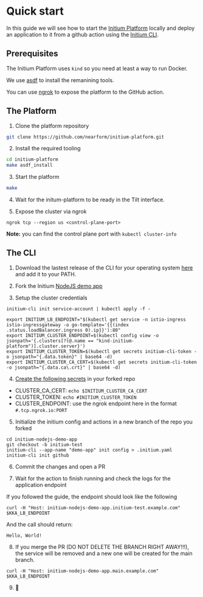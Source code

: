 # Quick start

In this guide we will see how to start the [Initium Platform](https://github.com/nearform/initium-platform) locally and deploy an application to it from a github action using the [Initium CLI](https://github.com/nearform/initium-cli).

## Prerequisites

The Initium Platform uses `kind` so you need at least a way to run Docker.

We use [asdf](https://asdf-vm.com/) to install the remanining tools.

You can use [ngrok](https://ngrok.com/) to expose the platform to the GitHub action.

## The Platform

1. Clone the platform repository

```bash
git clone https://github.com/nearform/initium-platform.git
```

2. Install the required tooling

```bash
cd initium-platform
make asdf_install
```

3. Start the platform

```bash
make
```

4. Wait for the initum-platform to be ready in the Tilt interface.

5. Expose the cluster via ngrok

```
ngrok tcp --region us <control-plane-port> 
```

**Note:** you can find the control plane port with `kubectl cluster-info`

## The CLI

1. Download the lastest release of the CLI for your operating system [here](https://github.com/nearform/initium-cli/releases) and add it to your PATH.

2. Fork the Initium [NodeJS demo app](https://github.com/nearform/initium-nodejs-demo-app)

3. Setup the cluster credentials

```
initium-cli init service-account | kubectl apply -f -

export INITIUM_LB_ENDPOINT="$(kubectl get service -n istio-ingress istio-ingressgateway -o go-template='{{(index .status.loadBalancer.ingress 0).ip}}'):80"
export INITIUM_CLUSTER_ENDPOINT=$(kubectl config view -o jsonpath='{.clusters[?(@.name == "kind-initium-platform")].cluster.server}')
export INITIUM_CLUSTER_TOKEN=$(kubectl get secrets initium-cli-token -o jsonpath="{.data.token}" | base64 -d)
export INITIUM_CLUSTER_CA_CERT=$(kubectl get secrets initium-cli-token -o jsonpath="{.data.ca\.crt}" | base64 -d)
```

4. [Create the following secrets](https://docs.github.com/en/actions/security-guides/encrypted-secrets#creating-encrypted-secrets-for-a-repository) in your forked repo

- CLUSTER_CA_CERT: `echo $INITIUM_CLUSTER_CA_CERT`
- CLUSTER_TOKEN: `echo #INITIUM_CLUSTER_TOKEN`
- CLUSTER_ENDPOINT: use the ngrok endpoint here in the format `#.tcp.ngrok.io:PORT`

5. Initialize the initium config and actions in a new branch of the repo you forked

```
cd initium-nodejs-demo-app
git checkout -b initium-test
initium-cli --app-name "demo-app" init config > .initium.yaml
initium-cli init github
```

6. Commit the changes and open a PR

7. Wait for the action to finish running and check the logs for the application endpoint

If you followed the guide, the endpoint should look like the following

```
curl -H "Host: initium-nodejs-demo-app.initium-test.example.com" $KKA_LB_ENDPOINT
```

And the call should return:

```
Hello, World!
```

8. If you merge the PR (DO NOT DELETE THE BRANCH RIGHT AWAY!!!), the service will be removed and a new one will be created for the main branch.

```
curl -H "Host: initium-nodejs-demo-app.main.example.com" $KKA_LB_ENDPOINT
```

9. 🚀

